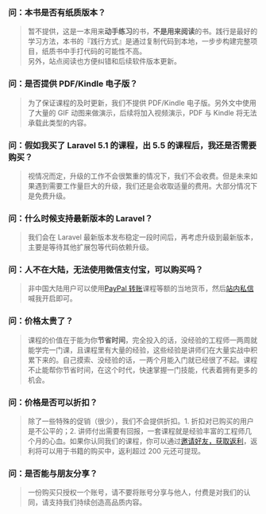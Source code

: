 ### 问：本书是否有纸质版本？

> 暂不提供，这是一本用来**动手练习**的书，**不是用来阅读**的书。践行是最好的学习方法，本书的『践行方式』是通过复制代码到本地，一步步构建完整项目，纸质书中手打代码的可能性不高。  
> 另外，站点阅读也方便纠错和后续软件版本更新。

### 问：是否提供 PDF/Kindle 电子版？

> 为了保证课程的及时更新，我们不提供 PDF/Kindle 电子版。另外文中使用了大量的 GIF 动图来做演示，后续将加入视频演示，PDF 与 Kindle 将无法承载此类型的内容。

### 问：假如我买了 Laravel 5.1 的课程，出 5.5 的课程后，我还是否需要购买？

> 视情况而定，升级的工作不会很繁重的情况下，我们不会收费。但是未来如果遇到需要工作量巨大的升级，我们还是会收取适量的费用。大部分情况下是免费升级。

### 问：什么时候支持最新版本的 Laravel？

> 我们会在 Laravel 最新版本发布稳定一段时间后，再考虑升级到最新版本，主要是等待其他扩展包等代码依赖升级。

### 问：人不在大陆，无法使用微信支付宝，可以购买吗？

> 非中国大陆用户可以使用[PayPal 转账](https://www.paypal.me/summerblue)课程等额的当地货币，然后[站内私信](https://laravel-china.org/messages/to/1)喊我开启即可。

### 问：价格太贵了？

> 课程的价值在于能为你**节省时间**，完全投入的话，没经验的工程师一两周就能学完一门课，且课程里有大量的经验，这些经验是讲师们在大量实战中积累下来的。自己摸索、没经验的话，一两个月能入门就已经很了不起。课程不止能帮你节省时间，在这个时代，快速掌握一门技能，代表着拥有更多的机会。

### 问：价格是否可以折扣？

> 除了一些特殊的促销（很少），我们不会提供折扣。1. 折扣对已购买的用户是不公平的；2. 讲师付出需要有回报，一套课程就是经验丰富的工程师几个月的心血。如果你认同我们的课程，你可以通过[邀请好友，获取返利](https://learnku.com/courses/my/referrals)，返利将可以用于书籍的购买中，返利超过 200 元还可提现。

### 问：是否能与朋友分享？

> 一份购买只授权一个账号，请不要将账号分享与他人，付费是对我们的认同，请支持我们持续创造高品质内容。



